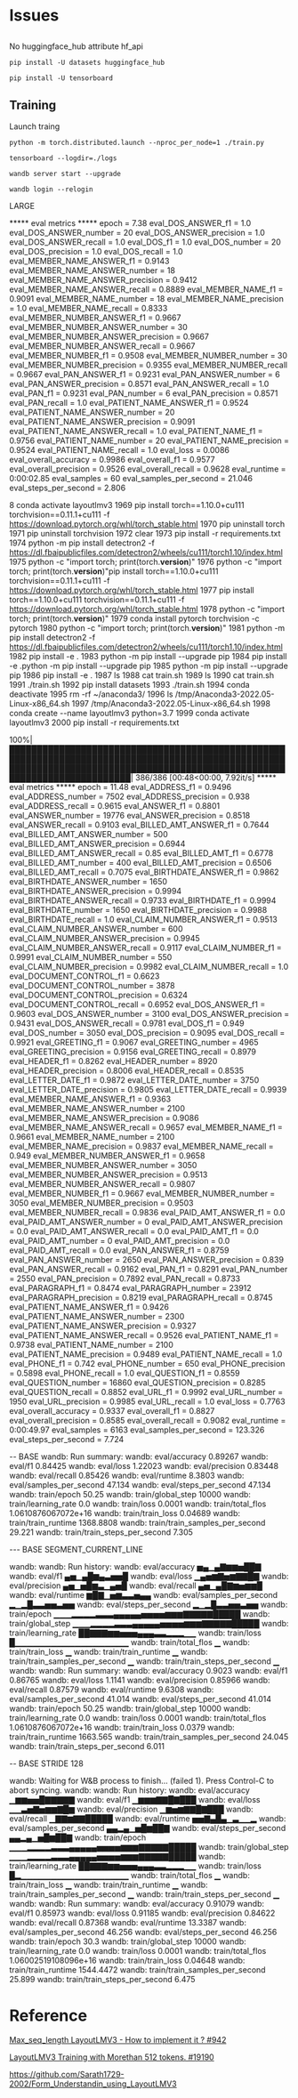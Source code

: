 # Issues

##  

No huggingface_hub attribute hf_api

```
pip install -U datasets huggingface_hub
```

```
pip install -U tensorboard
```


## Training 
Launch traing

```
python -m torch.distributed.launch --nproc_per_node=1 ./train.py
``` 


```
tensorboard --logdir=./logs
```

```
wandb server start --upgrade
```

```
wandb login --relogin
```


LARGE

***** eval metrics *****
  epoch                               =       7.38
  eval_DOS_ANSWER_f1                  =        1.0
  eval_DOS_ANSWER_number              =         20
  eval_DOS_ANSWER_precision           =        1.0
  eval_DOS_ANSWER_recall              =        1.0
  eval_DOS_f1                         =        1.0
  eval_DOS_number                     =         20
  eval_DOS_precision                  =        1.0
  eval_DOS_recall                     =        1.0
  eval_MEMBER_NAME_ANSWER_f1          =     0.9143
  eval_MEMBER_NAME_ANSWER_number      =         18
  eval_MEMBER_NAME_ANSWER_precision   =     0.9412
  eval_MEMBER_NAME_ANSWER_recall      =     0.8889
  eval_MEMBER_NAME_f1                 =     0.9091
  eval_MEMBER_NAME_number             =         18
  eval_MEMBER_NAME_precision          =        1.0
  eval_MEMBER_NAME_recall             =     0.8333
  eval_MEMBER_NUMBER_ANSWER_f1        =     0.9667
  eval_MEMBER_NUMBER_ANSWER_number    =         30
  eval_MEMBER_NUMBER_ANSWER_precision =     0.9667
  eval_MEMBER_NUMBER_ANSWER_recall    =     0.9667
  eval_MEMBER_NUMBER_f1               =     0.9508
  eval_MEMBER_NUMBER_number           =         30
  eval_MEMBER_NUMBER_precision        =     0.9355
  eval_MEMBER_NUMBER_recall           =     0.9667
  eval_PAN_ANSWER_f1                  =     0.9231
  eval_PAN_ANSWER_number              =          6
  eval_PAN_ANSWER_precision           =     0.8571
  eval_PAN_ANSWER_recall              =        1.0
  eval_PAN_f1                         =     0.9231
  eval_PAN_number                     =          6
  eval_PAN_precision                  =     0.8571
  eval_PAN_recall                     =        1.0
  eval_PATIENT_NAME_ANSWER_f1         =     0.9524
  eval_PATIENT_NAME_ANSWER_number     =         20
  eval_PATIENT_NAME_ANSWER_precision  =     0.9091
  eval_PATIENT_NAME_ANSWER_recall     =        1.0
  eval_PATIENT_NAME_f1                =     0.9756
  eval_PATIENT_NAME_number            =         20
  eval_PATIENT_NAME_precision         =     0.9524
  eval_PATIENT_NAME_recall            =        1.0
  eval_loss                           =     0.0086
  eval_overall_accuracy               =     0.9986
  eval_overall_f1                     =     0.9577
  eval_overall_precision              =     0.9526
  eval_overall_recall                 =     0.9628
  eval_runtime                        = 0:00:02.85
  eval_samples                        =         60
  eval_samples_per_second             =     21.046
  eval_steps_per_second               =      2.806



8  conda activate layoutlmv3
 1969  pip install torch==1.10.0+cu111 torchvision==0.11.1+cu111 -f https://download.pytorch.org/whl/torch_stable.html
 1970  pip uninstall torch
 1971  pip uninstall torchvision
 1972  clear
 1973  pip install -r requirements.txt
 1974  python -m pip install detectron2 -f https://dl.fbaipublicfiles.com/detectron2/wheels/cu111/torch1.10/index.html
 1975  python -c "import torch; print(torch.__version__)"
 1976  python -c "import torch; print(torch.__version__)"pip install torch==1.10.0+cu111 torchvision==0.11.1+cu111 -f https://download.pytorch.org/whl/torch_stable.html
 1977  pip install torch==1.10.0+cu111 torchvision==0.11.1+cu111 -f https://download.pytorch.org/whl/torch_stable.html
 1978  python -c "import torch; print(torch.__version__)"
 1979  conda install pytorch torchvision -c pytorch
 1980  python -c "import torch; print(torch.__version__)"
 1981  python -m pip install detectron2 -f https://dl.fbaipublicfiles.com/detectron2/wheels/cu111/torch1.10/index.html
 1982  pip install -e .
 1983  python -m pip install --upgrade pip
 1984  pip install -e .python -m pip install --upgrade pip
 1985  python -m pip install --upgrade pip
 1986  pip install -e .
 1987  ls
 1988  cat train.sh 
 1989  ls
 1990  cat train.sh 
 1991  ./train.sh 
 1992  pip install datasets
 1993  ./train.sh 
 1994  conda deactivate
 1995  rm -rf ~/anaconda3/
 1996  ls /tmp/Anaconda3-2022.05-Linux-x86_64.sh 
 1997  /tmp/Anaconda3-2022.05-Linux-x86_64.sh 
 1998  conda create --name layoutlmv3 python=3.7
 1999  conda activate layoutlmv3
 2000  pip install -r requirements.txt




100%|████████████████████████████████████████████████████████████████████████████████████████████████████████████████████████████████████████████████████████████████████████████| 386/386 [00:48<00:00,  7.92it/s]
***** eval metrics *****
  epoch                               =      11.48
  eval_ADDRESS_f1                     =     0.9496
  eval_ADDRESS_number                 =       7502
  eval_ADDRESS_precision              =      0.938
  eval_ADDRESS_recall                 =     0.9615
  eval_ANSWER_f1                      =     0.8801
  eval_ANSWER_number                  =      19776
  eval_ANSWER_precision               =     0.8518
  eval_ANSWER_recall                  =     0.9103
  eval_BILLED_AMT_ANSWER_f1           =     0.7644
  eval_BILLED_AMT_ANSWER_number       =        500
  eval_BILLED_AMT_ANSWER_precision    =     0.6944
  eval_BILLED_AMT_ANSWER_recall       =       0.85
  eval_BILLED_AMT_f1                  =     0.6778
  eval_BILLED_AMT_number              =        400
  eval_BILLED_AMT_precision           =     0.6506
  eval_BILLED_AMT_recall              =     0.7075
  eval_BIRTHDATE_ANSWER_f1            =     0.9862
  eval_BIRTHDATE_ANSWER_number        =       1650
  eval_BIRTHDATE_ANSWER_precision     =     0.9994
  eval_BIRTHDATE_ANSWER_recall        =     0.9733
  eval_BIRTHDATE_f1                   =     0.9994
  eval_BIRTHDATE_number               =       1650
  eval_BIRTHDATE_precision            =     0.9988
  eval_BIRTHDATE_recall               =        1.0
  eval_CLAIM_NUMBER_ANSWER_f1         =     0.9513
  eval_CLAIM_NUMBER_ANSWER_number     =        600
  eval_CLAIM_NUMBER_ANSWER_precision  =     0.9945
  eval_CLAIM_NUMBER_ANSWER_recall     =     0.9117
  eval_CLAIM_NUMBER_f1                =     0.9991
  eval_CLAIM_NUMBER_number            =        550
  eval_CLAIM_NUMBER_precision         =     0.9982
  eval_CLAIM_NUMBER_recall            =        1.0
  eval_DOCUMENT_CONTROL_f1            =     0.6623
  eval_DOCUMENT_CONTROL_number        =       3878
  eval_DOCUMENT_CONTROL_precision     =     0.6324
  eval_DOCUMENT_CONTROL_recall        =     0.6952
  eval_DOS_ANSWER_f1                  =     0.9603
  eval_DOS_ANSWER_number              =       3100
  eval_DOS_ANSWER_precision           =     0.9431
  eval_DOS_ANSWER_recall              =     0.9781
  eval_DOS_f1                         =      0.949
  eval_DOS_number                     =       3050
  eval_DOS_precision                  =     0.9095
  eval_DOS_recall                     =     0.9921
  eval_GREETING_f1                    =     0.9067
  eval_GREETING_number                =       4965
  eval_GREETING_precision             =     0.9156
  eval_GREETING_recall                =     0.8979
  eval_HEADER_f1                      =     0.8262
  eval_HEADER_number                  =       8920
  eval_HEADER_precision               =     0.8006
  eval_HEADER_recall                  =     0.8535
  eval_LETTER_DATE_f1                 =     0.9872
  eval_LETTER_DATE_number             =       3750
  eval_LETTER_DATE_precision          =     0.9805
  eval_LETTER_DATE_recall             =     0.9939
  eval_MEMBER_NAME_ANSWER_f1          =     0.9363
  eval_MEMBER_NAME_ANSWER_number      =       2100
  eval_MEMBER_NAME_ANSWER_precision   =     0.9086
  eval_MEMBER_NAME_ANSWER_recall      =     0.9657
  eval_MEMBER_NAME_f1                 =     0.9661
  eval_MEMBER_NAME_number             =       2100
  eval_MEMBER_NAME_precision          =     0.9837
  eval_MEMBER_NAME_recall             =      0.949
  eval_MEMBER_NUMBER_ANSWER_f1        =     0.9658
  eval_MEMBER_NUMBER_ANSWER_number    =       3050
  eval_MEMBER_NUMBER_ANSWER_precision =     0.9513
  eval_MEMBER_NUMBER_ANSWER_recall    =     0.9807
  eval_MEMBER_NUMBER_f1               =     0.9667
  eval_MEMBER_NUMBER_number           =       3050
  eval_MEMBER_NUMBER_precision        =     0.9503
  eval_MEMBER_NUMBER_recall           =     0.9836
  eval_PAID_AMT_ANSWER_f1             =        0.0
  eval_PAID_AMT_ANSWER_number         =          0
  eval_PAID_AMT_ANSWER_precision      =        0.0
  eval_PAID_AMT_ANSWER_recall         =        0.0
  eval_PAID_AMT_f1                    =        0.0
  eval_PAID_AMT_number                =          0
  eval_PAID_AMT_precision             =        0.0
  eval_PAID_AMT_recall                =        0.0
  eval_PAN_ANSWER_f1                  =     0.8759
  eval_PAN_ANSWER_number              =       2650
  eval_PAN_ANSWER_precision           =      0.839
  eval_PAN_ANSWER_recall              =     0.9162
  eval_PAN_f1                         =     0.8291
  eval_PAN_number                     =       2550
  eval_PAN_precision                  =     0.7892
  eval_PAN_recall                     =     0.8733
  eval_PARAGRAPH_f1                   =     0.8474
  eval_PARAGRAPH_number               =      23912
  eval_PARAGRAPH_precision            =     0.8219
  eval_PARAGRAPH_recall               =     0.8745
  eval_PATIENT_NAME_ANSWER_f1         =     0.9426
  eval_PATIENT_NAME_ANSWER_number     =       2300
  eval_PATIENT_NAME_ANSWER_precision  =     0.9327
  eval_PATIENT_NAME_ANSWER_recall     =     0.9526
  eval_PATIENT_NAME_f1                =     0.9738
  eval_PATIENT_NAME_number            =       2100
  eval_PATIENT_NAME_precision         =     0.9489
  eval_PATIENT_NAME_recall            =        1.0
  eval_PHONE_f1                       =      0.742
  eval_PHONE_number                   =        650
  eval_PHONE_precision                =     0.5898
  eval_PHONE_recall                   =        1.0
  eval_QUESTION_f1                    =     0.8559
  eval_QUESTION_number                =      16860
  eval_QUESTION_precision             =     0.8285
  eval_QUESTION_recall                =     0.8852
  eval_URL_f1                         =     0.9992
  eval_URL_number                     =       1950
  eval_URL_precision                  =     0.9985
  eval_URL_recall                     =        1.0
  eval_loss                           =     0.7763
  eval_overall_accuracy               =     0.9337
  eval_overall_f1                     =     0.8827
  eval_overall_precision              =     0.8585
  eval_overall_recall                 =     0.9082
  eval_runtime                        = 0:00:49.97
  eval_samples                        =       6163
  eval_samples_per_second             =    123.326
  eval_steps_per_second               =      7.724



-- BASE 
wandb: Run summary:
wandb:                  eval/accuracy 0.89267
wandb:                        eval/f1 0.84425
wandb:                      eval/loss 1.22023
wandb:                 eval/precision 0.83448
wandb:                    eval/recall 0.85426
wandb:                   eval/runtime 8.3803
wandb:        eval/samples_per_second 47.134
wandb:          eval/steps_per_second 47.134
wandb:                    train/epoch 50.25
wandb:              train/global_step 10000
wandb:            train/learning_rate 0.0
wandb:                     train/loss 0.0001
wandb:               train/total_flos 1.0610876067072e+16
wandb:               train/train_loss 0.04689
wandb:            train/train_runtime 1368.8808
wandb: train/train_samples_per_second 29.221
wandb:   train/train_steps_per_second 7.305



--- BASE SEGMENT_CURRENT_LINE

wandb: 
wandb: Run history:
wandb:                  eval/accuracy ▅▄▁▄▇▆▆▅██▇
wandb:                        eval/f1 ▄▅▁▄█▆▄▃▅▅█
wandb:                      eval/loss ▁▄▅▆▇▅▆▇▇█▇
wandb:                 eval/precision ▄▅▁▅█▆▃▁▄▅█
wandb:                    eval/recall ▄▅▁▄█▇▆▅▆▆█
wandb:                   eval/runtime ▆█▇▁▅▆▃▃▅▄▄
wandb:        eval/samples_per_second ▂▁▂█▃▃▅▅▃▅▅
wandb:          eval/steps_per_second ▂▁▂█▃▃▅▅▃▅▅
wandb:                    train/epoch ▁▁▁▂▂▂▂▃▃▃▄▄▄▄▄▅▅▅▅▆▆▆▇▇▇▇▇█████
wandb:              train/global_step ▁▁▁▂▂▂▂▃▃▃▄▄▄▄▄▅▅▅▅▆▆▆▇▇▇▇▇█████
wandb:            train/learning_rate ██▇▇▇▆▆▅▅▅▄▄▄▃▃▂▂▂▁▁
wandb:                     train/loss █▁▁▁▁▁▁▁▁▁▁▁▁▁▁▁▁▁▁▁
wandb:               train/total_flos ▁
wandb:               train/train_loss ▁
wandb:            train/train_runtime ▁
wandb: train/train_samples_per_second ▁
wandb:   train/train_steps_per_second ▁
wandb: 
wandb: Run summary:
wandb:                  eval/accuracy 0.9023
wandb:                        eval/f1 0.86765
wandb:                      eval/loss 1.1141
wandb:                 eval/precision 0.85966
wandb:                    eval/recall 0.87579
wandb:                   eval/runtime 9.6308
wandb:        eval/samples_per_second 41.014
wandb:          eval/steps_per_second 41.014
wandb:                    train/epoch 50.25
wandb:              train/global_step 10000
wandb:            train/learning_rate 0.0
wandb:                     train/loss 0.0001
wandb:               train/total_flos 1.0610876067072e+16
wandb:               train/train_loss 0.0379
wandb:            train/train_runtime 1663.565
wandb: train/train_samples_per_second 24.045
wandb:   train/train_steps_per_second 6.011


-- BASE  STRIDE 128

wandb: Waiting for W&B process to finish... (failed 1). Press Control-C to abort syncing.
wandb: 
wandb: Run history:
wandb:                  eval/accuracy ▁▆▆▅▅█▇▇▇▇▇
wandb:                        eval/f1 ▁▆▆▆▇▇█▇███
wandb:                      eval/loss ▁▁▃▅▇▅▆▆▇█▆
wandb:                 eval/precision ▁▆▅▆▇▇█▇███
wandb:                    eval/recall ▁▇▇▆▇▇█████
wandb:                   eval/runtime ▅▅▇▄█▄▁▃▁▁▂
wandb:        eval/samples_per_second ▄▄▂▄▁▅█▆██▇
wandb:          eval/steps_per_second ▄▄▂▄▁▅█▆██▇
wandb:                    train/epoch ▁▁▁▂▂▂▂▃▃▃▄▄▄▄▄▅▅▅▅▆▆▆▇▇▇▇▇█████
wandb:              train/global_step ▁▁▁▂▂▂▂▃▃▃▄▄▄▄▄▅▅▅▅▆▆▆▇▇▇▇▇█████
wandb:            train/learning_rate ██▇▇▇▆▆▅▅▅▄▄▄▃▃▂▂▂▁▁
wandb:                     train/loss █▂▁▁▁▁▁▁▁▁▁▁▁▁▁▁▁▁▁▁
wandb:               train/total_flos ▁
wandb:               train/train_loss ▁
wandb:            train/train_runtime ▁
wandb: train/train_samples_per_second ▁
wandb:   train/train_steps_per_second ▁
wandb: 
wandb: Run summary:
wandb:                  eval/accuracy 0.91079
wandb:                        eval/f1 0.85973
wandb:                      eval/loss 0.91185
wandb:                 eval/precision 0.84622
wandb:                    eval/recall 0.87368
wandb:                   eval/runtime 13.3387
wandb:        eval/samples_per_second 46.256
wandb:          eval/steps_per_second 46.256
wandb:                    train/epoch 30.3
wandb:              train/global_step 10000
wandb:            train/learning_rate 0.0
wandb:                     train/loss 0.0001
wandb:               train/total_flos 1.06002519108096e+16
wandb:               train/train_loss 0.04648
wandb:            train/train_runtime 1544.4472
wandb: train/train_samples_per_second 25.899
wandb:   train/train_steps_per_second 6.475



# Reference 

[Max_seq_length LayoutLMV3 - How to implement it ? #942](https://github.com/microsoft/unilm/issues/942)
 
[LayoutLMV3 Training with Morethan 512 tokens. #19190](https://github.com/huggingface/transformers/issues/19190#issuecomment-1441883471)


https://github.com/Sarath1729-2002/Form_Understandin_using_LayoutLMV3